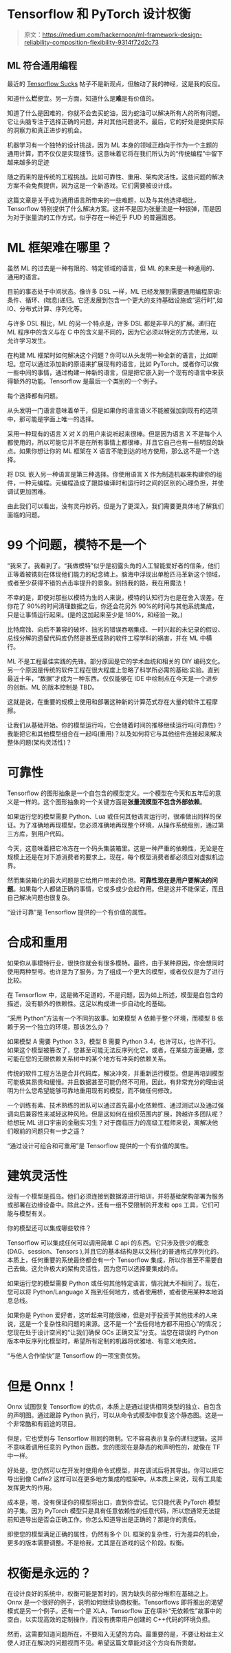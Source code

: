 # Tensorflow 和 PyTorch 设计权衡

> 原文：<https://medium.com/hackernoon/ml-framework-design-reliability-composition-flexibility-9314f72d2c73>

## ML 符合通用编程

最近的 [Tensorflow Sucks](http://nicodjimenez.github.io/2017/10/08/tensorflow.html) 帖子不是新观点，但触动了我的神经，这是我的反应。

知道什么**烂**便宜。另一方面，知道什么是**难**是有价值的。

知道了什么是困难的，你就不会去买蛇油，因为蛇油可以解决所有人的所有问题。它让头脑专注于选择正确的问题，并对其他问题说不。最后，它的好处是提供实际的洞察力和真正进步的机会。

机器学习有一个独特的设计挑战，因为 ML 本身的领域正趋向于作为一个主题的通用计算，而不仅仅是实现细节。这意味着它将在我们所认为的“传统编程”中留下越来越多的足迹

随之而来的是传统的工程挑战。比如可靠性、重用、架构灵活性。这些问题的解决方案不会免费提供，因为这是一个新游戏。它们需要被设计成。

这篇文章是关于成为通用语言所带来的一些难题，以及与其他选择相比，Tensorflow 特别提供了什么解决方案。这并不是因为张量流是一种银弹，而是因为对于张量流的工作方式，似乎存在一种近乎 FUD 的普遍困惑。

# ML 框架难在哪里？

虽然 ML 的过去是一种有限的、特定领域的语言，但 ML 的未来是一种通用的、通用的语言。

目前的事态处于中间状态。像许多 DSL 一样，ML 已经发展到需要通用编程原语:条件、循环、(喘息)递归。它还发展到包含一个更大的支持基础设施或“运行时”,如 IO、分布式计算、序列化等。

与许多 DSL 相比，ML 的另一个特点是，许多 DSL 都是非平凡的扩展。递归在 ML 程序中的含义与在 C 中的含义是不同的，因为它必须以特定的方式使用，以允许学习发生。

在构建 ML 框架时如何解决这个问题？你可以从头发明一种全新的语言，比如斯坦。您可以通过添加新的原语来扩展现有的语言，比如 PyTorch。或者你可以做一些中间的事情，通过构建一种新的语言，但是把它嵌入到一个现有的语言中来获得额外的功能。Tensorflow 是最后一个类别的一个例子。

每个选择都有问题。

从头发明一门语言意味着单干，但是如果你的语言语义不能被强加到现有的选项中，那可能是字面上唯一的选择。

采用一种现有的语言 X 对 X 的用户来说听起来很棒。但是因为语言 X 不是每个人都使用的，所以可能它并不是在所有事情上都很棒，并且它自己也有一些明显的缺点。如果你想让你的 ML 框架在 X 语言不能到达的地方使用，那么这不是一个选择。

将 DSL 嵌入另一种语言是第三种选择。你使用语言 X 作为制造机器来构建你的组件，一种元编程。元编程造成了跟踪编译时和运行时之间的区别的心理负担，并使调试更加困难。

由此我们可以看出，没有灵丹妙药。但是为了更深入，我们需要更具体地了解我们面临的问题。

# 99 个问题，模特不是一个

“我来了。我看到了。“我做模特”似乎是初露头角的人工智能爱好者的信条，他们正等着被镌刻在体现他们能力的纪念碑上。脑海中浮现出单枪匹马革新这个领域，或者至少获得不错的点击率提升的景象。别挡我的路，我在用魔法！

不幸的是，即使对那些以模特为生的人来说，模特的认知行为也是在舍入误差。在你花了 90%的时间清理数据之后，你还会花另外 90%的时间与其他系统集成，只是让事情运行起来。(是的这加起来至少是 180%，和经验一致。)

比特腐蚀、向后不兼容的破坏、拙劣的错误吞咽集成、一时兴起的未记录的假设、总线分解的遗留代码库仍然是甚至成熟的软件工程学科的祸害，并在 ML 中横行。

ML 不是工程最佳实践的先锋。部分原因是它的学术血统和相关的 DIY 编码文化。另一个原因是传统的软件工程在很大程度上忽略了科学所必需的基础:实验。直到最近十年，“数据”才成为一种东西。仅仅能够在 IDE 中绘制点在今天是一个进步的创新。ML 的版本控制是 TBD。

这就是说，在重要的规模上使用和部署这种新的计算范式存在大量的软件工程摩擦。

让我们从基础开始。你的模型运行吗，它会随着时间的推移继续运行吗(可靠性)？我能把它和其他模型组合在一起吗(重用)？以及如何将它与其他组件连接起来解决整体问题(架构灵活性)？

# 可靠性

Tensorflow 的图形抽象是一个自包含的模型定义。一个模型在今天和五年后的意义是一样的。这个图形抽象的一个关键方面是**张量流模型不包含外部依赖**。

如果运行您的模型需要 Python、Lua 或任何其他语言运行时，很难做出同样的保证。为了准确地再现模型，您必须准确地再现整个环境，从操作系统级别，通过第三方库，到用户代码。

今天，这意味着把它冷冻在一个码头集装箱里。这是一种严重的依赖性，无论是在规模上还是在对下游消费者的要求上。现在，每个模型消费者都必须应对虚拟机边界。

然而集装箱化的最大问题是它给用户带来的负担。**可靠性现在是用户要解决的问题**。如果每个人都做正确的事情，它或多或少会起作用。但是这并不能保证，而且自己解决问题也很复杂。

“设计可靠”是 Tensorflow 提供的一个有价值的属性。

# 合成和重用

如果你从事模特行业，很快你就会有很多模特。最终，由于某种原因，你会想同时使用两种型号。也许是为了服务，为了组成一个更大的模型，或者仅仅是为了进行比较。

在 Tensorflow 中，这是微不足道的，不是问题，因为如上所述，模型是自包含的描述，没有额外的依赖性。这足以构成进一步自动化的基础。

“采用 Python”方法有一个不同的故事。如果模型 A 依赖于整个环境，而模型 B 依赖于另一个独立的环境，那该怎么办？

如果模型 A 需要 Python 3.3，模型 B 需要 Python 3.4，也许可以，也许不行。如果这个模型被篡改了，您甚至可能无法反序列化它。或者，在某些方面更糟，您可能在您的无限依赖关系树中的某个地方有冲突的依赖关系。

传统的软件工程方法是合并代码库，解决冲突，并重新运行模型。但是再培训模型可能极其昂贵和缓慢。并且数据甚至可能仍然不可用。因此，有非常充分的理由说明为什么您希望能够可靠地重用现有的模型，而不做任何修改。

一个训练有素、技术熟练的团队可以通过首先最小化依赖性、通过测试以及通过强调向后兼容性来减轻这种风险。但是这如何在组织范围内扩展，跨越许多团队呢？给想玩 ML 进口宇宙的金融实习生？对于面临压力的高级工程师来说，离解决他们眼前的问题只有一步之遥？

“通过设计可组合和可重用”是 Tensorflow 提供的一个有价值的属性。

# 建筑灵活性

没有一个模型是孤岛。他们必须连接到数据源进行培训，并将基础架构部署为服务或部署在边缘设备中。除此之外，还有一组不受限制的开发和 ops 工具，它们可能与模型有关。

你的模型还可以集成哪些软件？

Tensorflow 可以集成任何可以调用简单 C api 的东西。它只涉及很少的概念(DAG、session、Tensors ),并且它的基本结构是以文档化的普通格式序列化的。本质上，任何重要的系统最终都会有一个 Tensorflow 集成，所以你甚至不需要自己去做。这允许极大的架构灵活性，因为您可以选择要集成的点。

如果运行您的模型需要 Python 或任何其他特定语言，情况就大不相同了。现在，您可以将 Python/Language X 拖到任何地方，或者使用桥，或者使用某种本地消息总线。

如果你是 Python 爱好者，这听起来可能很棒，但是对于投资于其他技术的人来说，这是一个复杂性和问题的来源。这不是一个“去任何地方都不用担心”的情况；您现在处于设计空间的“让我们确保 GCs 正确交互”分支。当您在错误的 Python 版本中反序列化模型时，希望所有定制的机器将优雅地、有意义地失败。

“与他人合作愉快”是 Tensorflow 的一项宝贵优势。

# 但是 Onnx！

Onnx 试图恢复 Tensorflow 的优点，本质上是通过提供相同类型的独立、自包含的声明图。通过跟踪 Python 执行，可以从命令式模型中恢复这个静态图。这是一个非常酷和有前途的项目。

但是，它也受到与 Tensorflow 相同的限制。它不容易表示复杂的递归逻辑。这并不意味着调用任意的 Python 函数。您的图现在是静态的和声明性的，就像在 TF 中一样。

好处是，您仍然可以在开发时使用命令式模型，并在调试后将其导出。你可以把它导出到像 Caffe2 这样可以在更多地方集成的框架中。从本质上来说，现有工具能发挥更大的作用。

成本是，嗯，没有保证你的模型将出口，直到你尝试。它只能代表 PyTorch 模型的子集。因为 PyTorch 模型只是具有任意依赖性的任意代码，所以您通常无法提前知道导出是否会正确工作。你怎么知道导出是正确的？那是你的责任。

即使您的模型满足正确的属性，仍然有多个 DL 框架的复杂性，行为差异的机会，更多的版本需要调整。不是给我，尤其是在游戏的这个阶段。权衡。

# 权衡是永远的？

在设计良好的系统中，权衡可能是暂时的，因为缺失的部分堆积在基础之上。Onnx 是一个很好的例子，说明如何继续协商权衡。Tensorflows 即将推出的渴望模式是另一个例子。还有一个是 XLA，Tensorflow 正在填补“无依赖性”故事中的空白，以实现高效的定制操作，而没有携带用户创建的 C++代码的环境负担。

然而，这需要知道问题所在，不要陷入无望的方向。最重要的是，不要让粉丝主义使人对正在解决的问题视而不见。希望这篇文章能对这个方向有所贡献。